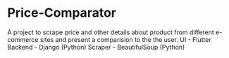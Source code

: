 # Price-Comparator
A project to scrape price and other details about product from different e-commerce sites and present a comparision to the the user.
UI - Flutter
Backend - Django (Python)
Scraper - BeautifulSoup (Python)

